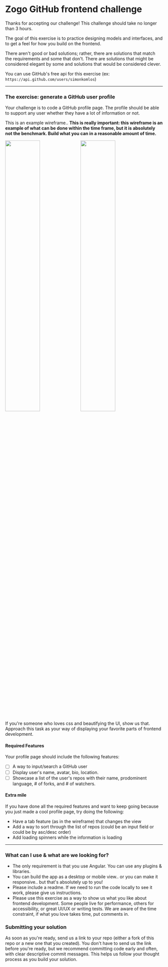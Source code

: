 # Zogo GitHub frontend challenge

Thanks for accepting our challenge! This challenge should take no longer than 3 hours.

The goal of this exercise is to practice designing models and interfaces, and to get a feel for how you build on the frontend.

There aren't good or bad solutions; rather, there are solutions that match the requirements and some that don't. There are solutions that might be considered elegant by some and solutions that would be considered clever.

You can use GitHub's free api for this exercise (ex: `https://api.github.com/users/simonkomlos`)

---

### The exercise: generate a GitHub user profile

Your challenge is to code a GitHub profile page. The profile should be able to support any user whether they have a lot of information or not.

This is an example wireframe.. <b>This is really important: this wireframe is an example of what can be done within the time frame, but it is absolutely not the benchmark. Build what you can in a reasonable amount of time. </b>

<img width="47%" src="https://i.imgur.com/DyArdBw.png"> <img width="47%" src="https://i.imgur.com/X7QkpSE.png">

If you're someone who loves css and beautifying the UI, show us that. Approach this task as your way of displaying your favorite parts of frontend development.

#### Required Features

Your profile page should include the following features:

 - [ ] A way to input/search a GitHub user
 - [ ] Display user's name, avatar, bio, location.
 - [ ] Showcase a list of the user's repos with their name, prodominent language, # of forks, and # of watchers.
 
 #### Extra mile
 
 If you have done all the required features and want to keep going because you just made a cool profile page, try doing the following:
 
* Have a tab feature (as in the wireframe) that changes the view
* Add a way to sort through the list of repos (could be an input field or could be by asc/desc order)
* Add loading spinners while the information is loading

---

### What can I use & what are we looking for?

* The only requirement is that you use Angular. You can use any plugins & libraries. 
* You can build the app as a desktop or mobile view.. or you can make it responsive.. but that's absolutely up to you!
* Please include a readme. If we need to run the code locally to see it work, please give us instructions.
* Please use this exercise as a way to show us what you like about frontend development. Some people live for performance, others for accessibility, or great UI/UX or writing tests. We are aware of the time constraint, if what you love takes time, put comments in.

### Submitting your solution

As soon as you're ready, send us a link to your repo (either a fork of this repo or a new one that you created). You don't have to send us the link before you're ready, but we recommend committing code early and often, with clear descriptive commit messages. This helps us follow your thought process as you build your solution.
